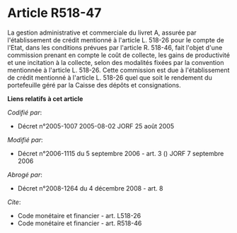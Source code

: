 # Article R518-47

La gestion administrative et commerciale du livret A, assurée par l'établissement de crédit mentionné à l'article L. 518-26
pour le compte de l'Etat, dans les conditions prévues par l'article R. 518-46, fait l'objet d'une commission prenant en
compte le coût de collecte, les gains de productivité et une incitation à la collecte, selon des modalités fixées par la
convention mentionnée à l'article L. 518-26. Cette commission est due à l'établissement de crédit mentionné à l'article L.
518-26 quel que soit le rendement du portefeuille géré par la Caisse des dépôts et consignations.

**Liens relatifs à cet article**

_Codifié par_:

  - Décret n°2005-1007 2005-08-02 JORF 25 août 2005

_Modifié par_:

  - Décret n°2006-1115 du 5 septembre 2006 - art. 3 () JORF 7 septembre 2006

_Abrogé par_:

  - Décret n°2008-1264 du 4 décembre 2008 - art. 8

_Cite_:

  - Code monétaire et financier - art. L518-26
  - Code monétaire et financier - art. R518-46

